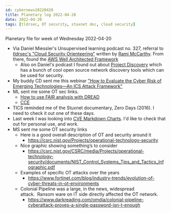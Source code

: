 ```yaml
---
id: cybernews20220420
title: Planetary log 2022-04-20
date: 2022-04-20
tags: [tldrsec, OT security, stuxnet doc, cloud security]
---
```


Planetary file for week of Wednesday 2022-04-20

- Via Daniel Miessler's Unsupervised learning podcast no. 327, referral to [tldrsec's "Cloud Security Orienteering"](https://tldrsec.com/blog/cloud-security-orienteering/) written by [Rami McCarthy](https://twitter.com/ramimacisabird). From there, found the [AWS Well Architected Framework](https://docs.aws.amazon.com/wellarchitected/latest/security-pillar/welcome.html)
  - Also on Daniel's podcast I found out about [Project Discovery](https://projectdiscovery.io/#/) which has a bunch of cool open source network discovery tools which can be used for security.
- My buddy CD sent me this webinar ["How to Evaluate the Cyber Risk of Emerging Technologies—An ICS Attack Framework"](https://selinc.com/events/on-demand-webinar/136089/)
- ML sent me some OT sec links.
  - [How to use FAIR analysis with DREAD](https://www.fairinstitute.org/blog/how-to-use-dread-analysis-with-fair)
  - [CCE](https://inl.gov/cce/)
- TICS reminded me of the Stuxnet documentary, Zero Days (2016). I need to check it out one of these days.
- Last week I was looking into [CVE Markdown Charts](https://github.com/clearbluejar/cve-markdown-charts). I'd like to check that out for personal use, and work.
- MS sent me some OT security links
  - Here is a good overall description of OT and security around it 
    - <https://csrc.nist.gov/Projects/operational-technology-security>
  - Nice graphic showing something’s to consider
    - <https://csrc.nist.gov/CSRC/media/Projects/operational-technology-security/documents/NIST_Control_Systems_Tips_and_Tactics_Infographic.pdf>
  - Examples of specific OT attacks over the years 
    - <https://www.fortinet.com/blog/industry-trends/evolution-of-cyber-threats-in-ot-environments>
  - Colonial Pipeline was a large, in the news, widespread attack.  Ransom ware on IT side directly affected the OT network. 
    - <https://www.darkreading.com/omdia/colonial-pipeline-cyberattack-proves-a-single-password-isn-t-enough>
